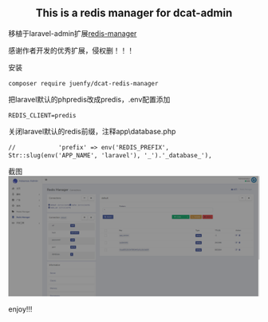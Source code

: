 
## <center>This is a redis manager for dcat-admin</center>

移植于laravel-admin扩展<a href="https://github.com/laravel-admin-extensions/redis-manager" target="_blank">redis-manager</a>

感谢作者开发的优秀扩展，侵权删！！！

安装
```shell
composer require juenfy/dcat-redis-manager
```

把laravel默认的phpredis改成predis，.env配置添加
```env
REDIS_CLIENT=predis
```

关闭laravel默认的redis前缀，注释app\database.php
```shell
//            'prefix' => env('REDIS_PREFIX', Str::slug(env('APP_NAME', 'laravel'), '_').'_database_'),
```

截图
<img src="https://raw.githubusercontent.com/Juenfy/resources/refs/heads/master/1727601883198.jpg">

enjoy!!!

